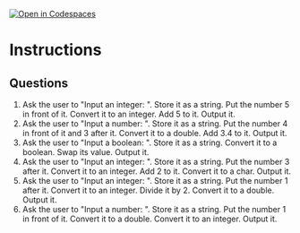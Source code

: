 [![Open in Codespaces](https://classroom.github.com/assets/launch-codespace-2972f46106e565e64193e422d61a12cf1da4916b45550586e14ef0a7c637dd04.svg)](https://classroom.github.com/open-in-codespaces?assignment_repo_id=18089373)
# Instructions  

  ## Questions
  1. Ask the user to "Input an integer: ".  Store it as a string.  Put the number 5 in front of it.  Convert it to an integer.  Add 5 to it.  Output it.</br>
  2. Ask the user to "Input a number: ".  Store it as a string.  Put the number 4 in front of it and 3 after it.  Convert it to a double.  Add 3.4 to it.  Output it.  </br>
  3. Ask the user to "Input a boolean: ".  Store it as a string.  Convert it to a boolean.  Swap its value. Output it.</br>
  4. Ask the user to "Input an integer: ".  Store it as a string.  Put the number 3 after it.  Convert it to an integer.  Add 2 to it.  Convert it to a char.  Output it.</br>
  5. Ask the user to "Input an integer: ".  Store it as a string.  Put the number 1 after it.  Convert it to an integer.  Divide it by 2.  Convert it to a double.  Output it.</br>
  6. Ask the user to "Input a number: ". Store it as a string. Put the number 1 in front of it.  Convert it to a double.  Convert it to an integer. Output it.</br>
